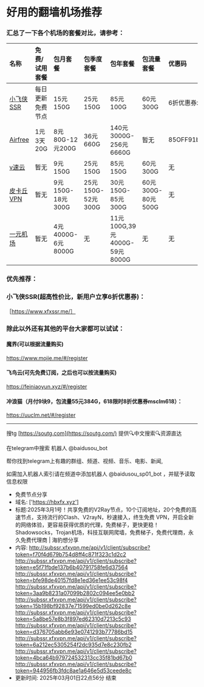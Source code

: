 # 好用的翻墙机场推荐
### 汇总了一下各个机场的套餐对比，请参考：
| 名称 | 免费/试用套餐 | 包月套餐 | 包季度套餐 | 包年套餐 | 包流量套餐 | 优惠码 |
| :----- | :----- | :----- | :----- | :----- | :----- | :-----|
| [小飞侠SSR](https://www.xfxssr.me/) | 每日更新免费节点 | 15元150G | 25元150G | 85元100G | 60元300G | 6折优惠券xfxssr1 |
| [Airfree](https://airfree.space/auth/register) | 1元3天20G | 8元80G-12元200G | 36元660G | 140元3000G-256元6660G | 暂无 | 85OFF91b22a25 |
| [v速云](https://www.xfxssr.me/) | 暂无 | 9元150G | 25元150G | 85元150G | 60元300G | 无 |
| [皮卡丘VPN](https://pkqjiasu.com/)                  | 暂无             | 9元150G-18元300G | 25元150G-52元300G | 30元150G-85元300G | 60元300G-80元500G | 无 |
| [一元机场](https://xn--4gq62f52gdss.com/#/register) | 暂无 | 4元4000G-6元8000G | 无 | 11元100G,39元4000G-59元8000G | 无 | 无 |


### 优先推荐：
### 小飞侠SSR(超高性价比，新用户立享6折优惠券)：
［https://www.xfxssr.me/］



### 除此以外还有其他的平台大家都可以试试：

#### 魔界(可以根据流量购买)
https://www.mojie.me/#/register
#### 飞鸟云(可先免费订阅，之后也可以按流量购买)
https://feiniaoyun.xyz/#/register
#### 冲浪猫（月付9块9，包流量55元384G，618限时8折优惠券msclm618）：
https://uuclm.net/#/register

---------------------------------------------------------------------------------------------------------------------------------

搜tg [https://soutg.com](https://soutg.com/) 提供🔍中文搜索🔍资源直达

在telegram中搜索 机器人 @baidusou_bot

帮你找到telegram上有趣的群组、频道、视频、音乐、电影、新闻,

如需加入机器人索引请在频道中添加机器人 @baidusou_sp01_bot ，并赋予读取信息权限

- 免费节点分享 
- 域名: ['https://hbxfx.xyz'] 
- 标题:2025年3月1号！共享免费的V2Ray节点，10个订阅地址，20个免费的高速节点，支持流行的Clash、V2rayN，秒速接入，终生免费 VPN，开启全新的网络体验，更容易获得优质的代理，免费梯子，更快更稳！Shadowsocks，Trojan机场，科技互联网爬墙，免费梯子，免费代理商，永久免费代理商  |  海豹想分享 
- 内容: 
http://subssr.xfxvpn.me/api/v1/client/subscribe?token=f70f4d679b754d8ff4c871f323c1d2c2
http://subssr.xfxvpn.me/api/v1/client/subscribe?token=e5f71fbde137b6b40791758fe6d37564
http://subssr.xfxvpn.me/api/v1/client/subscribe?token=bfe98de40157fd8e1ed36e1ee53c98f4
http://subssr.xfxvpn.me/api/v1/client/subscribe?token=3aa9b8231a07099b2802c094ee5e0bb2
http://subssr.xfxvpn.me/api/v1/client/subscribe?token=15b198bf92837e71599ed0be0d262c8e
http://subssr.xfxvpn.me/api/v1/client/subscribe?token=5a8be57e8b3f897ed62310d7213c5c93
http://subssr.xfxvpn.me/api/v1/client/subscribe?token=d376705abb6e93e0741293b77786bd15
http://subssr.xfxvpn.me/api/v1/client/subscribe?token=6a212ec5305254f2dc935d7e8c230fb2
http://subssr.xfxvpn.me/api/v1/client/subscribe?token=4bca64b979724532313cc35f81bd67b0
http://subssr.xfxvpn.me/api/v1/client/subscribe?token=944956fb3fdc8ae1a646e5d53ceede8c 
- 更新时间: 2025年03月01日22点56分 
结束

